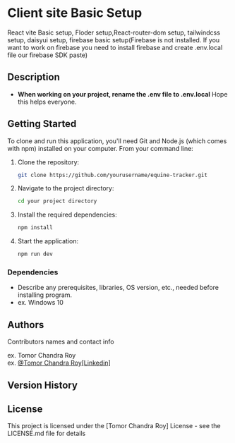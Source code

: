 # Client site Basic Setup 

React vite Basic setup, Floder setup,React-router-dom setup, tailwindcss setup, daisyui setup, firebase basic setup(Firebase is not installed. If you want to work on firebase you need to install firebase and create .env.local file our firebase SDK paste)

## Description
- **When working on your project, rename the .env file to .env.local**
Hope this helps everyone.

## Getting Started

To clone and run this application, you'll need Git and Node.js (which comes with npm) installed on your computer. From your command line:

1. Clone the repository:

   ```bash
   git clone https://github.com/yourusername/equine-tracker.git
   ```

2. Navigate to the project directory:

   ```bash
   cd your project directory
   ```

3. Install the required dependencies:

   ```bash
   npm install
   ```

4. Start the application:

   ```bash
   npm run dev
   ```


### Dependencies

* Describe any prerequisites, libraries, OS version, etc., needed before installing program.
* ex. Windows 10


## Authors

Contributors names and contact info

ex. Tomor Chandra Roy  
ex. [@Tomor Chandra Roy[Linkedin]](https://www.linkedin.com/in/tomor-chandra-roy/)

## Version History

<!-- * 0.2
    * Various bug fixes and optimizations
    * See [commit change]() or See [release history]()
* 0.1
    * Initial Release -->

## License

This project is licensed under the [Tomor Chandra Roy] License - see the LICENSE.md file for details